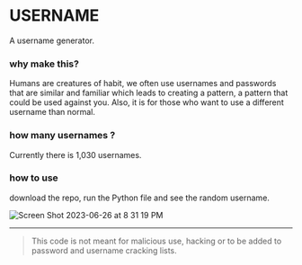 # USERNAME

A username generator. 

### why make this?

Humans are creatures of habit, we often use usernames and passwords that are similar and 
familiar which leads to creating a pattern, a pattern that could be used against you.
Also, it is for those who want to use a different username than normal. 

### how many usernames ?

Currently there is 1,030 usernames.

### how to use

download the repo, run the Python file and see the random username.

![Screen Shot 2023-06-26 at 8 31 19 PM](https://github.com/PythonCoderUnicorn/username/assets/55933131/9d471fab-54c3-45bc-a4a6-790aa138117b)


----

> This code is not meant for malicious use, hacking or to be added to password and username cracking lists. 
